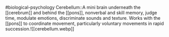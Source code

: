 #biological-psychology 
Cerebellum::A mini brain underneath the [[cerebrum]] and behind the [[pons]], nonverbal and skill memory, judge time, modulate emotions, discriminate sounds and texture. Works with the [[pons]] to coordinate movement, particularly voluntary movements in rapid succession.![[cerebellum.webp]]
<!--SR:!2023-12-18,1,230-->